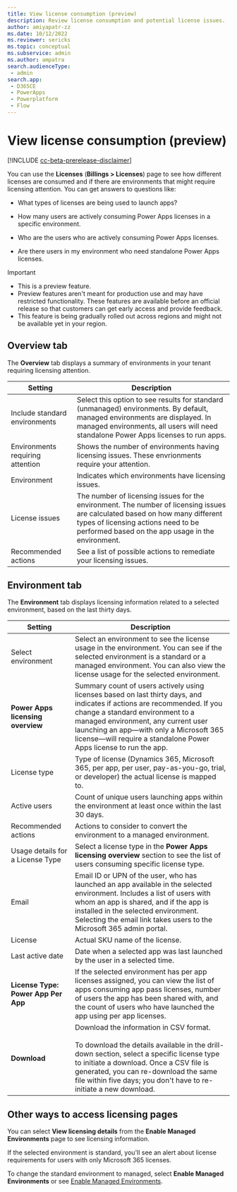 ```yaml
---
title: View license consumption (preview)
description: Review license consumption and potential license issues. 
author: amiyapatr-zz
ms.date: 10/12/2022
ms.reviewer: sericks
ms.topic: conceptual
ms.subservice: admin
ms.author: ampatra
search.audienceType: 
 - admin
search.app:
 - D365CE
 - PowerApps
 - Powerplatform
 - Flow
---
```


# View license consumption (preview)

<!-- fwlink: https://go.microsoft.com/fwlink/?linkid=2206011 -->

[!INCLUDE [cc-beta-prerelease-disclaimer](../includes/cc-beta-prerelease-disclaimer.md)]

You can use the **Licenses** (**Billings > Licenses**) page to see how different licenses are consumed and if there are environments that might require licensing attention. You can get answers to questions like:

-   What types of licenses are being used to launch apps?

-   How many users are actively consuming Power Apps licenses in a specific environment.

-   Who are the users who are actively consuming Power Apps licenses.

-   Are there users in my environment who need standalone Power Apps licenses.

> [!IMPORTANT]
> - This is a preview feature.
> - Preview features aren't meant for production use and may have restricted functionality. These features are available before an official release so that customers can get early access and provide feedback.
> - This feature is being gradually rolled out across regions and might not be available yet in your region.

## Overview tab

The **Overview** tab displays a summary of environments in your tenant requiring licensing attention.

| Setting        | Description        |
|--------------------------------------|------------------------------------------------------------|
| Include standard environments        | Select this option to see results for standard (unmanaged) environments. By default, managed environments are displayed. In managed environments, all users will need standalone Power Apps licenses to run apps.           |
| Environments requiring attention | Shows the number of environments having licensing issues. These envrionments require your attention.       |
| Environment                          | Indicates which environments have licensing issues.               |
| License issues                       | The number of licensing issues for the environment. The number of licensing issues are calculated based on how many different types of licensing actions need to be performed based on the app usage in the environment. |
| Recommended actions              | See a list of possible actions to remediate your licensing issues.        |

## Environment tab

The **Environment** tab displays licensing information related to a selected environment, based on the last thirty days. 

| Setting                  | Description     |
|-------------------------------------|-------------------|
| Select environment                  | Select an environment to see the license usage in the environment. You can see if the selected environment is a standard or a managed environment. You can also view the license usage for the selected environment.        |
| **Power Apps licensing overview**   | Summary count of users actively using licenses based on last thirty days, and indicates if actions are recommended. If you change a standard environment to a managed environment, any current user launching an app&mdash;with only a Microsoft 365 license&mdash;will require a standalone Power Apps license to run the app.     |
| License type                        | Type of license (Dynamics 365, Microsoft 365, per app, per user, pay-as-you-go, trial, or developer) the actual license is mapped to.       |
| Active users                        | Count of unique users launching apps within the environment at least once within the last 30 days.    |
| Recommended actions                 | Actions to consider to convert the environment to a managed environment.   |
| Usage details for a License Type    | Select a license type in the **Power Apps licensing overview** section to see the list of users consuming specific license type.                    |
| Email                               | Email ID or UPN of the user, who has launched an app available in the selected environment. Includes a list of users with whom an app is shared, and if the app is installed in the selected environment. Selecting the email link takes users to the Microsoft 365 admin portal.     |
| License                             | Actual SKU name of the license.     |
| Last active date                    | Date when a selected app was last launched by the user in a selected time.     |
| **License Type: Power App Per App** | If the selected environment has per app licenses assigned, you can view the list of apps consuming app pass licenses, number of users the app has been shared with, and the count of users who have launched the app using per app licenses.     |
| **Download**                        | Download the information in CSV format. <br><br>To download the details available in the drill-down section, select a specific license type to initiate a download. Once a CSV file is generated, you can re-download the same file within five days; you don't have to re-initiate a new download.|
                                                                                                      

## Other ways to access licensing pages

You can select **View licensing details** from the **Enable Managed Environments** page to see licensing information.

If the selected environment is standard, you'll see an alert about license requirements for users with only Microsoft 365 licenses.

To change the standard environment to managed, select **Enable Managed Environments** or see [Enable Managed Environments](managed-environment-enable.md).

